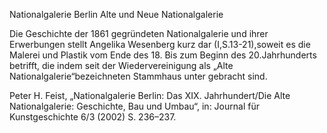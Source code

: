 Nationalgalerie Berlin
Alte und Neue Nationalgalerie


Die Geschichte der 1861 gegründeten Nationalgalerie und ihrer Erwerbungen stellt Angelika Wesenberg kurz dar (I,S.13-21),soweit es die Malerei und Plastik vom Ende des 18. Bis zum Beginn des 20.Jahrhunderts betrifft, die indem seit der Wiedervereinigung als „Alte Nationalgalerie“bezeichneten Stammhaus unter gebracht sind. 

Peter H. Feist, „Nationalgalerie Berlin: Das XIX. Jahrhundert/Die Alte Nationalgalerie: Geschichte, Bau und Umbau“, in: Journal für Kunstgeschichte 6/3 (2002) S. 236–237.